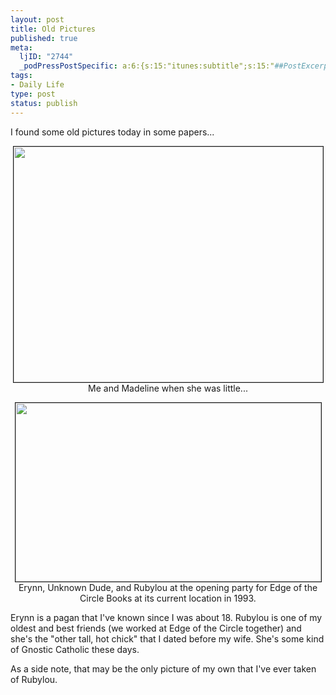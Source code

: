 ```yaml
--- 
layout: post
title: Old Pictures
published: true
meta: 
  ljID: "2744"
  _podPressPostSpecific: a:6:{s:15:"itunes:subtitle";s:15:"##PostExcerpt##";s:14:"itunes:summary";s:15:"##PostExcerpt##";s:15:"itunes:keywords";s:17:"##WordPressCats##";s:13:"itunes:author";s:10:"##Global##";s:15:"itunes:explicit";s:7:"Default";s:12:"itunes:block";s:7:"Default";}
tags: 
- Daily Life
type: post
status: publish
---
```

I found some old pictures today in some papers...

<p align="center"><img src="http://www.arcanology.com/images/al-madeline.jpg" border="1" height="377" width="495" />
Me and Madeline when she was little...

<p align="center"><img src="http://www.arcanology.com/images/edge-opening.jpg" border="1" height="286" width="489" />
Erynn, Unknown Dude, and Rubylou at the opening party for Edge of the Circle Books at its current location in 1993.

Erynn is a pagan that I've known since I was about 18. Rubylou is one of my oldest and best friends (we worked at Edge of the Circle together) and she's the "other tall, hot chick" that I dated before my wife. She's some kind of Gnostic Catholic these days.

As a side note, that may be the only picture of my own that I've ever taken of Rubylou.
